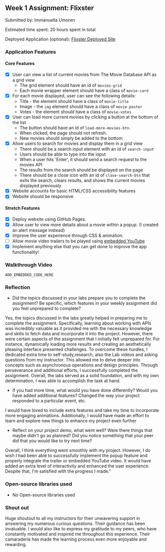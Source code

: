 ## Week 1 Assignment: Flixster

Submitted by: Immanuella Umoren

Estimated time spent: 20 hours spent in total

Deployed Application (optional): [Flixster Deployed Site](https://ememobong28.github.io/Flixster-Project-Immanuella-Umoren-/)

### Application Features

#### Core Features

- [x] User can view a list of current movies from The Movie Database API as a grid view
  - The grid element should have an id of `movies-grid`
  - Each movie wrapper element should have a class of `movie-card`
- [x] For each movie displayed, user can see the following details:
  - Title - the element should have a class of `movie-title`
  - Image - the `img` element should have a class of `movie-poster`
  - Votes - the element should have a class of `movie-votes`
- [x] User can load more current movies by clicking a button at the bottom of the list
  - The button should have an id of `load-more-movies-btn`.
  - When clicked, the page should not refresh.
  - New movies should simply be added to the bottom
- [x] Allow users to search for movies and display them in a grid view
  - There should be a search input element with an id of `search-input`
  - Users should be able to type into the input
  - When a user hits 'Enter', it should send a search request to the movies API
  - The results from the search should be displayed on the page
  - There should be a close icon with an id of `close-search-btn` that exits the search, clears results, and shows the current movies displayed previously
- [x] Website accounts for basic HTML/CSS accessibility features
- [x] Website should be responsive

#### Stretch Features

- [x] Deploy website using GitHub Pages.
- [x] Allow user to view more details about a movie within a popup. (I created an alert message instead)
- [x] Improve the user experience through CSS & animation.
- [ ] Allow movie video trailers to be played using [embedded YouTube](https://support.google.com/youtube/answer/171780?hl=en)
- [x] Implement anything else that you can get done to improve the app functionality!

### Walkthrough Video

`ADD_EMBEDDED_CODE_HERE`

### Reflection

- Did the topics discussed in your labs prepare you to complete the assignment? Be specific, which features in your weekly assignment did you feel unprepared to complete?

Yes, the topics discussed in the labs greatly helped in preparing me to complete the assignment. Specifically, learning about working with APIs was incredibly valuable as it provided me with the necessary knowledge and skills to fetch data and incorporate it into the project. However, there were certain aspects of the assignment that I initially felt unprepared for. For instance, dynamically loading more results and creating an aesthetically pleasing interface presented challenges. To overcome these hurdles, I dedicated extra time to self-study,research, also the Lab videos and asking questions from my instructor. This allowed me to delve deeper into concepts such as asynchronous operations and design principles. Through perseverance and additional efforts, I successfully completed the assignment. Overall, the labs served as a solid foundation, and with my own determination, I was able to accomplish the task at hand.

- If you had more time, what would you have done differently? Would you have added additional features? Changed the way your project responded to a particular event, etc.

I would have loved to include extra features and take my time to incorporate more engaging animations. Additionally, I would have made an effort to learn and explore new things to enhance my project even further

- Reflect on your project demo, what went well? Were there things that maybe didn't go as planned? Did you notice something that your peer did that you would like to try next time?

Overall, I think everything went smoothly with my project. However, I do wish I had been able to successfully implement the popup feature and properly integrate the trailer or embedded YouTube video. It would have added an extra level of interactivity and enhanced the user experience. Despite that, I'm satisfied with the progress I made."

### Open-source libraries used

- No Open-source libraries used

### Shout out

Huge shoutout to all my instructors for their unwavering support in answering my numerous curious questions. Their guidance has been invaluable. I would also like to express my gratitude to my peers, who have constantly motivated and inspired me throughout this experience. Their camaraderie has made the learning process even more enjoyable and rewarding.

